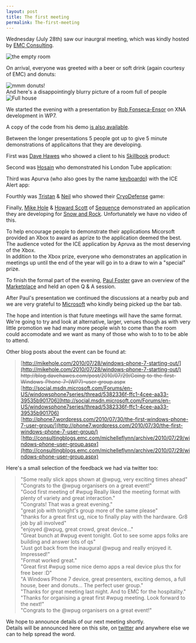 ```yaml
---
layout: post
title: The first meeting
permalink: The-first-meeting
---
```


Wednesday (July 28th) saw our inaurgral meeting, which was kindly hosted by [EMC Consulting](http://uk.emc.com/services/emc-consulting.htm).

![the empty room](https://mrlacey.github.io/winappsldn/images/DSC02553.JPG "the empty room")

On arrival, everyone was greeted with a beer or soft drink (again courtesy of EMC) and donuts:

![mmm donuts!](https://mrlacey.github.io/winappsldn/images/DSC02555.JPG "mmm donuts!")  
And here's a disappointingly blurry picture of a room full of people  
![Full house](https://mrlacey.github.io/winappsldn/images/DSC02557.JPG "Full house")

We started the evening with a presentation by [Rob Fonseca-Ensor](http://twitter.com/robfe) on XNA development in WP7.

A copy of the code from his demo [is also available](https://mrlacey.github.io/winappsldn/assets/Game1.cs).

Between the longer presentations 5 people got up to give 5 minute demonstrations of applicaitons that they are developing.

First was [Dave Hawes](http://twitter.com/davehawes) who showed a client to his [Skillbook](http://www.skillbook.co.uk/) product:  
  
Second was [Hosain](http://twitter.com/hosainnet) who demonstrated his London Tube application:  
  
Third was Apurva (who also goes by the name [keyboardp](http://twitter.com/keyboardp)) with the ICE Alert app:  
  
Fourthly was [Tristan](http://twitter.com/treeuk) & [Neil](http://twitter.com/DukeOfMuppets) who showed their [CryoDefense](http://www.cryodefense.com/) game:  
  
Finally, [Mike Hole](http://twitter.com/mikehole) & [Howard Scott](http://twitter.com/howard_scott) of [Sequence](http://twitter.com/Sequence_Agency) demonstrated an application they are developing for [Snow and Rock](http://www.snowandrock.com/). Unfortunately we have no video of this.

To help encourage people to demonstrate their applications Micorsoft provided an Xbox to award as aprize to the application deemed the best. The audience voted for the ICE application by Apruva as the most deserving of the Xbox.  
In addition to the Xbox prize, everyone who demonstrates an application in meetings up until the end of the year will go in to a draw to win a "special" prize.

To finish the formal part of the evening, [Paul Foster](http://twitter.com/paulfo) gave an overview of the [Marketplace](http://marketplace.windowsphone.com/) and held an open Q & A session.

After Paul's presentation we continued the discussions at a nearby pub and we are very grateful to [Microsoft](http://www.microsoft.com/en/gb/default.aspx) who kindly being picked up the bar tab.

The hope and intention is that future meetings will have the same format. We're going to try and look at alternative, larger, venues though as with very little promotion we had many more people wish to come than the room could accomodate and we want as many of those who wish to to to be able to attend.

Other blog posts about the event can be found at:

> [http://mikehole.com/2010/07/28/windows-phone-7-starting-out/](http://mikehole.com/2010/07/28/windows-phone-7-starting-out/)  
> ~~http&#58;&#47;&#47;blog.davehawes.com/post/2010/07/29/Going-to-the-first-Windows-Phone-7-(WP7)-user-group.aspx~~  
> [http://social.msdn.microsoft.com/Forums/en-US/windowsphone7series/thread/5382336f-ffc1-4cee-aa33-39535b901706](http://social.msdn.microsoft.com/Forums/en-US/windowsphone7series/thread/5382336f-ffc1-4cee-aa33-39535b901706)  
> [http://phone7.wordpress.com/2010/07/30/the-first-windows-phone-7-user-group/](http://phone7.wordpress.com/2010/07/30/the-first-windows-phone-7-user-group/)  
> [http://consultingblogs.emc.com/michelleflynn/archive/2010/07/29/windows-phone-user-group.aspx](http://consultingblogs.emc.com/michelleflynn/archive/2010/07/29/windows-phone-user-group.aspx)

Here's a small selection of the feedback we had via twitter too:

> "Some really slick apps shown at @wpug, very exciting times ahead"  
> "Congrats to the @wpug organisers on a great event!"  
> "Good first meeting of #wpug Really liked the meeting format with plenty of variety and great interaction."  
> "Congrats! That was a great evening."  
> "great job with tonight's group more of the same please"  
> "thanks for a great first ug, nice to finally play with the hardware. Gr8 job by all involved"  
> "enjoyed @wpug, great crowd, great device..."  
> "Great bunch at #wpug event tonight. Got to see some apps folks are building and answer lots of qs"  
> "Just got back from the inaugural @wpug and really enjoyed it. Impressed!"  
> "Format worked great."  
> "Great first #wpug some nice demo apps a real device plus thx for free beer :D"  
> "A Windows Phone 7 device, great presenters, exciting demos, a full house, beer and donuts... The perfect user group."  
> "Thanks for great meeting last night. And to EMC for the hospitality."  
> "Thanks for organising a great first #wpug meeting. Look forward to the next!"  
> "Congrats to the @wpug organisers on a great event!"

We hope to announce details of our next meeting shortly.  
Details will be announced here on this site, on [twitter](http://twitter.com/wpug) and anywhere else we can to help spread the word.

